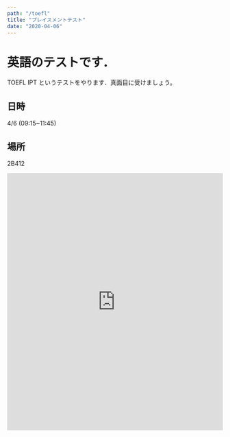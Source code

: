 ```yaml
---
path: "/toefl"
title: "プレイスメントテスト"
date: "2020-04-06"
---
```


# 英語のテストです．

TOEFL IPT というテストをやります．真面目に受けましょう。

## 日時

4/6 (09:15~11:45)

## 場所

2B412

<iframe src="https://www.google.com/maps/embed?pb=!1m18!1m12!1m3!1d1241.385656408704!2d140.10193579068078!3d36.11030956071649!2m3!1f0!2f0!3f0!3m2!1i1024!2i768!4f13.1!3m3!1m2!1s0x60220c007e060859%3A0x27f20cbd875f6385!2z562R5rOi5aSn5a2mMkLmo58!5e0!3m2!1sja!2sjp!4v1585015239628!5m2!1sja!2sjp" width="600" height="600" frameborder="0" style="border:0; width:100%" allowfullscreen="" aria-hidden="false" tabindex="0"></iframe>
